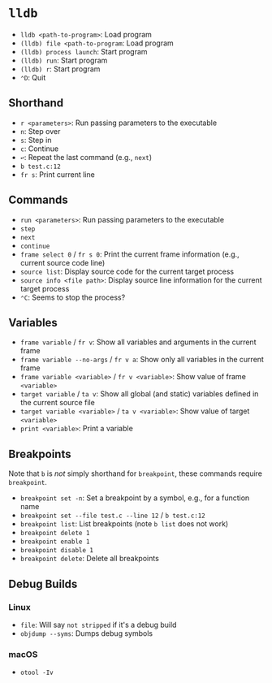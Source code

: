 # `lldb`

- `lldb <path-to-program>`: Load program
- `(lldb) file <path-to-program`: Load program
- `(lldb) process launch`: Start program
- `(lldb) run`: Start program
- `(lldb) r`: Start program
- `⌃D`: Quit

## Shorthand

- `r <parameters>`: Run passing parameters to the executable
- `n`: Step over
- `s`: Step in
- `c`: Continue
- `↩`: Repeat the last command (e.g., `next`)
- `b test.c:12`
- `fr s`: Print current line

## Commands

- `run <parameters>`: Run passing parameters to the executable
- `step`
- `next`
- `continue`
- `frame select 0` / `fr s 0`: Print the current frame information (e.g., current source code line)
- `source list`: Display source code for the current target process
- `source info <file path>`: Display source line information for the current target process
- `⌃C`: Seems to stop the process?

## Variables

- `frame variable` / `fr v`: Show all variables and arguments in the current frame
- `frame variable --no-args` / `fr v a`: Show only all variables in the current frame
- `frame variable <variable>` / `fr v <variable>`: Show value of frame `<variable>`
- `target variable` / `ta v`: Show all global (and static) variables defined in the current source file
- `target variable <variable>` / `ta v <variable>`: Show value of target `<variable>`
- `print <variable>`: Print a variable

## Breakpoints

Note that `b` is *not* simply shorthand for `breakpoint`, these commands require `breakpoint`.

- `breakpoint set -n`: Set a breakpoint by a symbol, e.g., for a function name
- `breakpoint set --file test.c --line 12` / `b test.c:12`
- `breakpoint list`: List breakpoints (note `b list` does not work)
- `breakpoint delete 1`
- `breakpoint enable 1`
- `breakpoint disable 1`
- `breakpoint delete`: Delete all breakpoints

## Debug Builds

### Linux

- `file`: Will say `not stripped` if it's a debug build
- `objdump --syms`: Dumps debug symbols

### macOS

- `otool -Iv`
